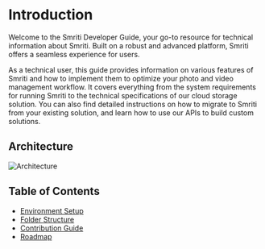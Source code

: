 # Introduction
Welcome to the Smriti Developer Guide, your go-to resource for technical information about Smriti. Built on a robust and advanced platform, Smriti offers a seamless experience for users.

As a technical user, this guide provides information on various features of Smriti and how to implement them to optimize your photo and video management workflow. It covers everything from the system requirements for running Smriti to the technical specifications of our cloud storage solution. You can also find detailed instructions on how to migrate to Smriti from your existing solution, and learn how to use our APIs to build custom solutions. 

## Architecture
<img alt="Architecture" src='/img/architecture.jpeg' />


## Table of Contents
- [Environment Setup](environment.md)
- [Folder Structure](folder-structure.md)
- [Contribution Guide](contribution.md)
- [Roadmap](roadmap.md)
